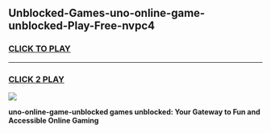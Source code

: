 
## Unblocked-Games-uno-online-game-unblocked-Play-Free-nvpc4
<h3>
<a href="https://premium76.site?title=uno-online-game-unblocked&ref=23A">CLICK TO PLAY</a></h3>
<hr>

<h3>
<a href="https://premium76.site?title=uno-online-game-unblocked&ref=23A">CLICK 2 PLAY</a>
  
</h3>

<a href="https://premium76.site?title=uno-online-game-unblocked&ref=23A"><img src="https://clearcache.store/games.png"></a>


**uno-online-game-unblocked games unblocked: Your Gateway to Fun and Accessible Online Gaming**
